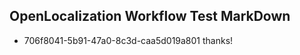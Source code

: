 ## OpenLocalization Workflow Test MarkDown
* 706f8041-5b91-47a0-8c3d-caa5d019a801 thanks!

<!--HONumber=Jul16_HO2-->


